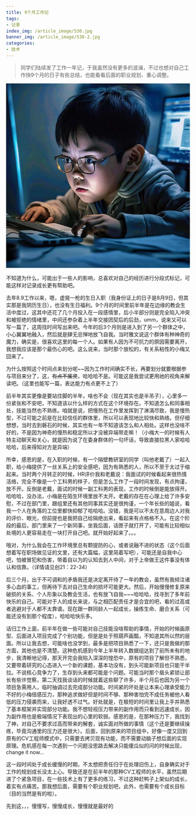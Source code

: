 ```yaml
---
title: 9个月工作记
tags: 
- 记录
index_img: /article_image/530.jpg
banner_img: /article_image/530-2.jpg
categories:
- 技术
---
```


>同学们陆续发了工作一年记，于我虽然没有更多的波澜，不过也想对自己工作快9个月的日子有些总结，也能看看后面的职业规划、重心调整。

![](/article_image/530-3.jpg)

不知道为什么，可能出于一些人的影响，总喜欢对自己的经历进行分段式标记，可能这样对记录成长更有帮助吧。

去年8.9工作以来，嗯，虚晃一枪的生日入职（我身份证上的日子是8月9日，但其实那是我阴历生日），也没有生日福利。9个月的时间里前半年是在边缘的教会生活中度过，这其中还花了几个月投入在一段感情里，后小半部分则是完全陷入冲突和被拒绝的情绪里，中间还参杂着上半年交接团契后的后劲，umm，说来又可以写一篇了，这周找时间写出来吧。今年的后3个月则是进入到了另一个群体之中，小心翼翼地融入，然后就是肆无忌惮地放飞自我。当时雅文说这个群体有种神奇的魔力，确实是，很喜欢这里的每一个人。如果有人因为不可抗力的原因需要离开，我想我应该是那个最伤心的吧。这么说来，当时那个放松的，有关系粘性的小梅又回来了。

为什么按照这个时间点来划分呢~~因为工作时间确实不长，再要划分就要根据参与项目来分了，这，<s>有点不属灵</s>，哈哈哈不是。可能这是我尝试更用祂的视角来解读吧。（这里也能写一篇，表达能力有点更不上了）

前半年其实更像是要站住脚的半年，啥也不会（现在其实也是半吊子），心里多一份紧张和不安吧，不知道该以什么样的方式在这个环境存在。不知道怎么和同事相处，技能当然也不熟练。咱就是说，把慢热在工作里发挥到了淋漓尽致，我是慢热型，不过可能之前是在比较信任的群体里，所以可以表现地比较快和熟络。但仔细想想，当时去到磐石的时候，其实也有一年不知道该怎么和人相处。这样也没啥不好的，不是因为神奇的慢热和稳定所以才没被异端带走嘛！（小梅大一的时候有人特主动聊天和关心，就是因为说了在委身群体的一句坏话，导致直接拉黑人家哈哈哈哈，后来得知对方是异端）

所幸，感恩的是，在入职的时候，有一个隔壁教研室的同学（叫他老戴了）一起入职，给小梅提供了一丝关系上的安全感吧，因为有熟悉的人，所以不至于太过于缩起来。当时两个月转正的时候，HR评价我和老戴说：我面试的时候看起来很热情活络，完全不像是一个工科男的样子，但是怎么工作了一段时间发现，有点拘谨，放不开。反倒是老戴，面试的时候一副工科男的表现，工作的时候倒是能放得开。哈哈哈，没办法，小梅是在陌生环境里放不太开。老戴的存在在心理上给了许多安慰，不过在部门里，跟组里还有其他同事其实还是很拘谨，一个年长些的姐说，看我一个人在角落的工位里都快抑郁了哈哈哈。没错，我是可以不太在意周边人对我的评价、眼光，但前提也是我把自己给隔绝出来，看起来有点格格不入。在这个阶段的最后，部门里来了一个新同事，坐我后面，话匣子就打开了，可能有比较相似处境的人更容易走在一块打开自己吧。就开始好起来了。。。

哦对，为什么我会在工作环境里总有颗提防的心，或者说融不进的状态（这个后面想着写在职场做见证的文里，还有大篇幅，这里简着写吧），可能还是自我中心吧，怕被冒犯和伤害，带着自以为的认知去到人中间，对于上帝做王这件事没有体认和信靠。（详情请见创21：22-34）

后三个月，出于不可调和的矛盾我还是决定离开待了一年的教会，虽然有我倾注诸多心血的事工，但再待下去对自己生命的损坏可能更大。然后，开始慢慢修复原来破损的关系、个人形象以及教会生活，也有放飞自我~~~哈哈哈，找寻到了多年前快乐的自己。可能对于人的成长来说，与之相匹配责任才是合宜的吧，看的过高或者逃避对于人都不太靠谱。现在跟一群同龄人一起成长，操练生命、磨合关系（可能还没有到那个程度），哈哈哈快乐多。

话归工作上面，前半年在做一些可能对自己技能没啥帮助的事情，开始的时候画原型、后面进入项目完成了个别功能，但是是处于照葫芦画瓢，不知道其所以然的层面。所以让我去想，可能啥也没学到，最多是把项目熟悉了一下，还只是我做的那方面，其他也是不清楚。这种危机感到今年上半年转入数据组达到了前所未有的地步，我清晰地记得，那天开完会我陷入深深的惶恐中，原有的项目了解但不熟悉，又要带着研究的心态进入一个新的课题，基本功没有，到头可能新项目也只能干半拉。不说核心竞争力了，生存到头来都可能是个问题。可能当时那个眉头紧锁让部长有些许觉察，第二天找我谈话的时候就着这些聊了许多，半个月后也因为另一个项目急需用人，临时抽调过去完成部分功能。时间紧的坏处是让本来心理承受能力不好的小梅倍感压力，那种追求做好但是时间不够、那种害怕完不成任务被他人看低的压力侵袭而来，让我好透不过气。好处就是，在极短的时间里让我上手并熟悉了基本框架并实现部分功能。我不想轻视压力带来的副作用而只看到迅速成长，因为副作用也是极端情况下表现出的心里的软弱。感恩的是，在那种压力下，我找到了神，对自己不要求过高而带来的解套，诚实面对所做的事情（这个还是要继续操练，毕竟沟通里的压力还是很大）。后面，回到原来的项目组中，好像一度又回到原有的CV工程师模式中，只需要去拷贝现有功能，而不需要动脑子想后面的实现原理。危机感在每一次遇到一个问题没思路去解决只能傻瓜似的问的时候出现，change it now...

这一段时间处于成长缓慢的时期，不太想把责任归于在处理旧伤上，自身确实对于工作的规划成长没太上心。导致还是在前半年的那种CV工程师的水平，虽然后期进了个紧急项目，在一些技术上有了更多的练习，不过这种赶鸭子上架似的成长，着实有点痛苦。那我想后面，需要有个职业规划吧，此外，也需要有个成长目标（目的当然是有的啦）。

先到这，，，慢慢写，慢慢成长，慢慢就是最好的